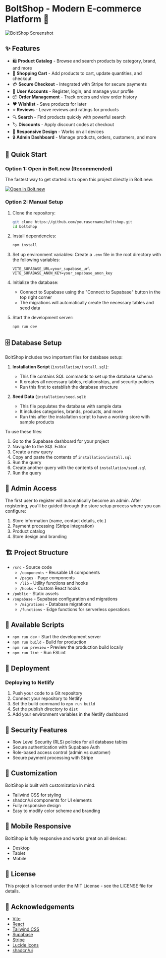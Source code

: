 # BoltShop - Modern E-commerce Platform 🚀

![BoltShop Screenshot](https://images.pexels.com/photos/5632402/pexels-photo-5632402.jpeg?auto=compress&cs=tinysrgb&w=1200)

## ✨ Features

- 🛍️ **Product Catalog** - Browse and search products by category, brand, and more
- 🛒 **Shopping Cart** - Add products to cart, update quantities, and checkout
- 💳 **Secure Checkout** - Integrated with Stripe for secure payments
- 👤 **User Accounts** - Register, login, and manage your profile
- 📦 **Order Management** - Track orders and view order history
- ❤️ **Wishlist** - Save products for later
- ⭐ **Reviews** - Leave reviews and ratings for products
- 🔍 **Search** - Find products quickly with powerful search
- 🏷️ **Discounts** - Apply discount codes at checkout
- 📱 **Responsive Design** - Works on all devices
- 🔒 **Admin Dashboard** - Manage products, orders, customers, and more

## 🚀 Quick Start

### Option 1: Open in Bolt.new (Recommended)

The fastest way to get started is to open this project directly in Bolt.new:

[![Open in Bolt.new](https://img.shields.io/badge/Open%20in-Bolt.new-blue?style=for-the-badge&logo=data:image/png;base64,iVBORw0KGgoAAAANSUhEUgAAABAAAAAQCAYAAAAf8/9hAAAACXBIWXMAAAsTAAALEwEAmpwYAAAAAXNSR0IArs4c6QAAAARnQU1BAACxjwv8YQUAAADISURBVHgBrZLNDYIwFMffqwM4giM4Ag7ACEQSJmAEN2ADZQMdwQ10A93AEZwAEk78QiMJpfYlL/l/vY++9xpCCAaMgqZp9sT3J2gNsgVLYJoVZgWWwDQrzAosgWlWmBVYAtOsMCuwBKZZYVZgCUyzwqzAEphmhVmBJTDNCrMCS2CaFWYFlsA0K8wKLIFpVpgVWALTrDArsASmWWFWYAlMs8KswBKYZoVZgSUwzQqzAktgmhVmBZbANCvMCiyBaVaYFVgC06wwK7AEpllhVvgCQE5rR8khgUAAAAAASUVORK5CYII=)](https://bolt.new/~/github.com/josezuma/boltshop/)

### Option 2: Manual Setup

1. Clone the repository:
   ```bash
   git clone https://github.com/yourusername/boltshop.git
   cd boltshop
   ```

2. Install dependencies:
   ```bash
   npm install
   ```

3. Set up environment variables:
   Create a `.env` file in the root directory with the following variables:
   ```
   VITE_SUPABASE_URL=your_supabase_url
   VITE_SUPABASE_ANON_KEY=your_supabase_anon_key
   ```

4. Initialize the database:
   - Connect to Supabase using the "Connect to Supabase" button in the top right corner
   - The migrations will automatically create the necessary tables and seed data

5. Start the development server:
   ```bash
   npm run dev
   ```

## 🗄️ Database Setup

BoltShop includes two important files for database setup:

1. **Installation Script** (`installation/install.sql`):
   - This file contains SQL commands to set up the database schema
   - It creates all necessary tables, relationships, and security policies
   - Run this first to establish the database structure

2. **Seed Data** (`installation/seed.sql`):
   - This file populates the database with sample data
   - It includes categories, brands, products, and more
   - Run this after the installation script to have a working store with sample products

To use these files:

1. Go to the Supabase dashboard for your project
2. Navigate to the SQL Editor
3. Create a new query
4. Copy and paste the contents of `installation/install.sql`
5. Run the query
6. Create another query with the contents of `installation/seed.sql`
7. Run the query

## 👑 Admin Access

The first user to register will automatically become an admin. After registering, you'll be guided through the store setup process where you can configure:

1. Store information (name, contact details, etc.)
2. Payment processing (Stripe integration)
3. Product catalog
4. Store design and branding

## 🏗️ Project Structure

- `/src` - Source code
  - `/components` - Reusable UI components
  - `/pages` - Page components
  - `/lib` - Utility functions and hooks
  - `/hooks` - Custom React hooks
- `/public` - Static assets
- `/supabase` - Supabase configuration and migrations
  - `/migrations` - Database migrations
  - `/functions` - Edge functions for serverless operations

## 📜 Available Scripts

- `npm run dev` - Start the development server
- `npm run build` - Build for production
- `npm run preview` - Preview the production build locally
- `npm run lint` - Run ESLint

## 🚀 Deployment

### Deploying to Netlify

1. Push your code to a Git repository
2. Connect your repository to Netlify
3. Set the build command to `npm run build`
4. Set the publish directory to `dist`
5. Add your environment variables in the Netlify dashboard

## 🔐 Security Features

- Row Level Security (RLS) policies for all database tables
- Secure authentication with Supabase Auth
- Role-based access control (admin vs customer)
- Secure payment processing with Stripe

## 🎨 Customization

BoltShop is built with customization in mind:

- Tailwind CSS for styling
- shadcn/ui components for UI elements
- Fully responsive design
- Easy to modify color scheme and branding

## 📱 Mobile Responsive

BoltShop is fully responsive and works great on all devices:

- Desktop
- Tablet
- Mobile

## 📝 License

This project is licensed under the MIT License - see the LICENSE file for details.

## 🙏 Acknowledgements

- [Vite](https://vitejs.dev/)
- [React](https://reactjs.org/)
- [Tailwind CSS](https://tailwindcss.com/)
- [Supabase](https://supabase.io/)
- [Stripe](https://stripe.com/)
- [Lucide Icons](https://lucide.dev/)
- [shadcn/ui](https://ui.shadcn.com/)